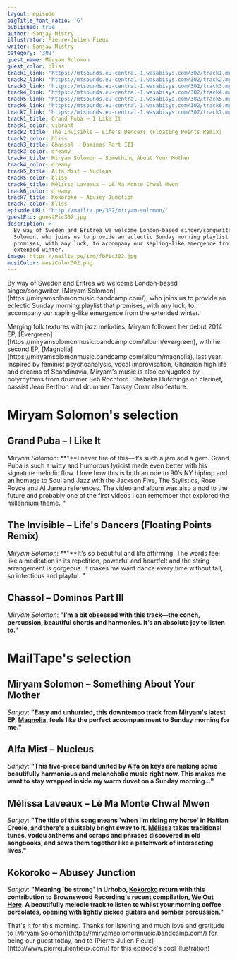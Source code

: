```yaml
---
layout: episode
bigTitle_font_ratio: '6'
published: true
author: Sanjay Mistry
illustrator: Pierre-Julien Fieux
writer: Sanjay Mistry
category: '302'
guest_name: Miryam Solomon
guest_color: bliss
track1_link: 'https://mtsounds.eu-central-1.wasabisys.com/302/track1.mp3'
track2_link: 'https://mtsounds.eu-central-1.wasabisys.com/302/track2.mp3'
track3_link: 'https://mtsounds.eu-central-1.wasabisys.com/302/track3.mp3'
track4_link: 'https://mtsounds.eu-central-1.wasabisys.com/302/track4.mp3'
track5_link: 'https://mtsounds.eu-central-1.wasabisys.com/302/track5.mp3'
track6_link: 'https://mtsounds.eu-central-1.wasabisys.com/302/track6.mp3'
track7_link: 'https://mtsounds.eu-central-1.wasabisys.com/302/track7.mp3'
track1_title: Grand Puba – I Like It
track1_color: vibrant
track2_title: The Invisible – Life's Dancers (Floating Points Remix)
track2_color: bliss
track3_title: Chassol – Dominos Part III
track3_color: dreamy
track4_title: Miryam Solomon – Something About Your Mother
track4_color: dreamy
track5_title: Alfa Mist – Nucleus
track5_color: bliss
track6_title: Mélissa Laveaux – Lè Ma Monte Chwal Mwen
track6_color: dreamy
track7_title: Kokoroko – Abusey Junction
track7_color: bliss
episode_URL: 'http://mailta.pe/302/miryam-solomon/'
guestPic: guestPic302.jpg
description: >-
  By way of Sweden and Eritrea we welcome London-based singer/songwriter, Miryam
  Solomon, who joins us to provide an eclectic Sunday morning playlist that
  promises, with any luck, to accompany our sapling-like emergence from the
  extended winter.
image: https://mailta.pe/img/fbPic302.jpg
musiColor: musiColor302.png
---
```

<p id="introduction">By way of Sweden and Eritrea we welcome London-based singer/songwriter, [Miryam Solomon](https://miryamsolomonmusic.bandcamp.com/), who joins us to provide an eclectic Sunday morning playlist that promises, with any luck, to accompany our sapling-like emergence from the extended winter.</p>
<p>Merging folk textures with jazz melodies, Miryam followed her debut 2014 EP, [Evergreen](https://miryamsolomonmusic.bandcamp.com/album/evergreen), with her second EP, [Magnolia](https://miryamsolomonmusic.bandcamp.com/album/magnolia), last year. Inspired by feminist psychoanalysis, vocal improvisation, Ghanaian high life and dreams of Scandinavia, Miryam's music is also conjugated by  polyrhythms from drummer Seb Rochford. Shabaka Hutchings on clarinet, bassist Jean Berthon and drummer Tansay Omar also feature.</p>


# Miryam Solomon's selection


## Grand Puba – I Like It
_Miryam Solomon_: **"**I never tire of this—it’s such a jam and a gem. Grand Puba is such a witty and humorous lyricist made even better with his signature melodic flow. I love how this is both an ode to 90’s NY hiphop and an homage to Soul and Jazz with the Jackson Five, The Stylistics, Rose Royce and Al Jarreu references. The video and album was also a nod to the future and probably one of the first videos I can remember that explored the millennium theme. **"**

## The Invisible – Life's Dancers (Floating Points Remix)
_Miryam Solomon_: **"**It's so beautiful and life affirming. The words feel like a meditation in its repetition, powerful and heartfelt and the string arrangement is gorgeous. It makes me want dance every time without fail, so infectious and playful.
**"**

## Chassol – Dominos Part III
_Miryam Solomon_: **"**I’m a bit obsessed with this track—the conch, percussion, beautiful chords and harmonies. It’s an absolute joy to listen to.**"**


# MailTape's selection

## Miryam Solomon – Something About Your Mother
_Sanjay_: **"**Easy and unhurried, this downtempo track from Miryam's latest EP, [Magnolia](https://miryamsolomonmusic.bandcamp.com/album/magnolia), feels like the perfect accompaniment to Sunday morning for me.**"**

## Alfa Mist – Nucleus
_Sanjay_: **"**This five-piece band united by [Alfa](https://alfamist.bandcamp.com/) on keys are making some beautifully harmonious and melancholic music right now. This makes me want to stay wrapped inside my warm duvet on a Sunday morning...**"**

## Mélissa Laveaux – Lè Ma Monte Chwal Mwen
_Sanjay_: **"**The title of this song means 'when I’m riding my horse' in Haitian Creole, and there's a suitably bright sway to it. [Mélissa](https://www.facebook.com/melissalaveauxoff) takes traditional tunes, vodou anthems and scraps and phrases discovered in old songbooks, and sews them together like a patchwork of intersecting lives.**"**

## Kokoroko – Abusey Junction
_Sanjay_: **"**Meaning 'be strong' in Urhobo, [Kokoroko](https://www.facebook.com/kokorokomusic/) return with this contribution to Brownswood Recording's recent compilation, [We Out Here](https://weouthere.bandcamp.com/album/we-out-here). A beautifully melodic track to listen to whilst your morning coffee percolates, opening with lightly picked guitars and somber percussion.**"**

<p id="outroduction">That's it for this morning. Thanks for listening and much love and gratitude to [Miryam Solomon](https://miryamsolomonmusic.bandcamp.com/) for being our guest today, and to [Pierre-Julien Fieux](http://www.pierrejulienfieux.com/) for this episode's cool illustration!</p>
